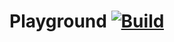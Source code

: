 # Playground [![Build][build-img]][build-url]

[build-img]: https://travis-ci.org/IvanUkhov/playground-se.svg?branch=master
[build-url]: https://travis-ci.org/IvanUkhov/playground-se
